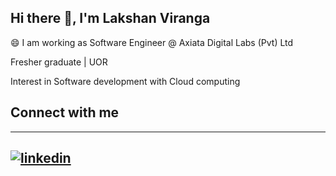 ## Hi there 👋, I'm Lakshan Viranga

:smile: I am working as Software Engineer @ Axiata Digital Labs (Pvt) Ltd

Fresher graduate | UOR

Interest in Software development with Cloud computing

## Connect with me
---
[![linkedin](https://cloud.githubusercontent.com/assets/17016297/18839848/0fc7e74e-83d2-11e6-8c6a-277fc9d6e067.png)][1]
---


[1]: https://www.linkedin.com/in/lakshan-viranga-a2ab49141/

